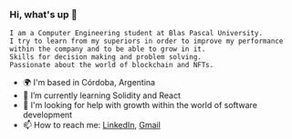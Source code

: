 ### Hi, what's up 👋
``` 
I am a Computer Engineering student at Blas Pascal University.
I try to learn from my superiors in order to improve my performance
within the company and to be able to grow in it. 
Skills for decision making and problem solving. 
Passionate about the world of blockchain and NFTs.
```
- 🌍  I'm based in Córdoba, Argentina
- 🌱  I’m currently learning Solidity and React
- 🤔  I'm looking for help with growth within the world of software development
- 📫  How to reach me: [LinkedIn](https://www.linkedin.com/in/lucas-manuel-moyano-gomez-9023b717a/), [Gmail](mailto:gomezmanulm@gmail.com)
